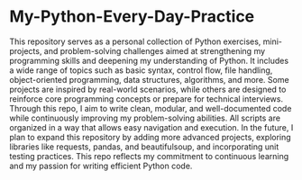 # My-Python-Every-Day-Practice
This repository serves as a personal collection of Python exercises, mini-projects, and problem-solving challenges aimed at strengthening my programming skills and deepening my understanding of Python. It includes a wide range of topics such as basic syntax, control flow, file handling, object-oriented programming, data structures, algorithms, and more. Some projects are inspired by real-world scenarios, while others are designed to reinforce core programming concepts or prepare for technical interviews. Through this repo, I aim to write clean, modular, and well-documented code while continuously improving my problem-solving abilities. All scripts are organized in a way that allows easy navigation and execution. In the future, I plan to expand this repository by adding more advanced projects, exploring libraries like requests, pandas, and beautifulsoup, and incorporating unit testing practices. This repo reflects my commitment to continuous learning and my passion for writing efficient Python code.
